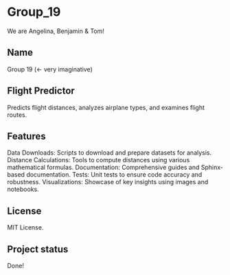 
# Group_19
We are Angelina, Benjamin & Tom!

## Name
Group 19 (<- very imaginative)

## Flight Predictor
Predicts flight distances, analyzes airplane types, and examines flight routes.

## Features
Data Downloads: Scripts to download and prepare datasets for analysis.
Distance Calculations: Tools to compute distances using various mathematical formulas.
Documentation: Comprehensive guides and Sphinx-based documentation.
Tests: Unit tests to ensure code accuracy and robustness.
Visualizations: Showcase of key insights using images and notebooks.

## License
MIT License.

## Project status
Done!
